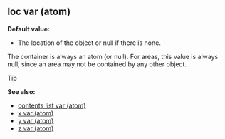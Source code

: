 ## loc var (atom)

**Default value:**
+   The location of the object or null if there is none.


The container is always an atom (or null). For areas, this
value is always null, since an area may not be contained by any other
object.

> [!TIP] 
> **See also:**
> +   [contents list var (atom)](/ref/atom/var/contents.md) 
> +   [x var (atom)](/ref/atom/var/x.md) 
> +   [y var (atom)](/ref/atom/var/y.md) 
> +   [z var (atom)](/ref/atom/var/z.md) <!-- -->